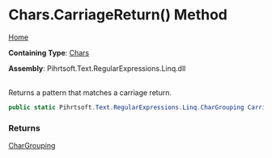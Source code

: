 # Chars\.CarriageReturn\(\) Method

[Home](../../../../../../README.md)

**Containing Type**: [Chars](../README.md)

**Assembly**: Pihrtsoft\.Text\.RegularExpressions\.Linq\.dll

\
Returns a pattern that matches a carriage return\.

```csharp
public static Pihrtsoft.Text.RegularExpressions.Linq.CharGrouping CarriageReturn()
```

### Returns

[CharGrouping](../../CharGrouping/README.md)

